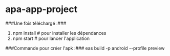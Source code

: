 # apa-app-project

###Une fois téléchargé :###
1. npm install # pour installer les dépendances  
2. npm start # pour lancer l'application  

###Commande pour créer l'apk :###
eas build -p android --profile preview

